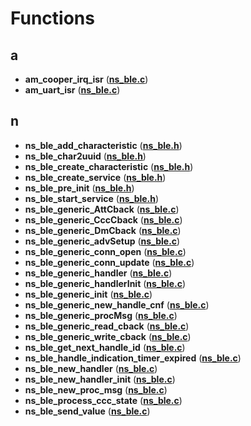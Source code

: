 
# Functions



## a

* **am\_cooper\_irq\_isr** ([**ns\_ble.c**](ns__ble_8c.md))
* **am\_uart\_isr** ([**ns\_ble.c**](ns__ble_8c.md))


## n

* **ns\_ble\_add\_characteristic** ([**ns\_ble.h**](ns__ble_8h.md))
* **ns\_ble\_char2uuid** ([**ns\_ble.h**](ns__ble_8h.md))
* **ns\_ble\_create\_characteristic** ([**ns\_ble.h**](ns__ble_8h.md))
* **ns\_ble\_create\_service** ([**ns\_ble.h**](ns__ble_8h.md))
* **ns\_ble\_pre\_init** ([**ns\_ble.h**](ns__ble_8h.md))
* **ns\_ble\_start\_service** ([**ns\_ble.h**](ns__ble_8h.md))
* **ns\_ble\_generic\_AttCback** ([**ns\_ble.c**](ns__ble_8c.md))
* **ns\_ble\_generic\_CccCback** ([**ns\_ble.c**](ns__ble_8c.md))
* **ns\_ble\_generic\_DmCback** ([**ns\_ble.c**](ns__ble_8c.md))
* **ns\_ble\_generic\_advSetup** ([**ns\_ble.c**](ns__ble_8c.md))
* **ns\_ble\_generic\_conn\_open** ([**ns\_ble.c**](ns__ble_8c.md))
* **ns\_ble\_generic\_conn\_update** ([**ns\_ble.c**](ns__ble_8c.md))
* **ns\_ble\_generic\_handler** ([**ns\_ble.c**](ns__ble_8c.md))
* **ns\_ble\_generic\_handlerInit** ([**ns\_ble.c**](ns__ble_8c.md))
* **ns\_ble\_generic\_init** ([**ns\_ble.c**](ns__ble_8c.md))
* **ns\_ble\_generic\_new\_handle\_cnf** ([**ns\_ble.c**](ns__ble_8c.md))
* **ns\_ble\_generic\_procMsg** ([**ns\_ble.c**](ns__ble_8c.md))
* **ns\_ble\_generic\_read\_cback** ([**ns\_ble.c**](ns__ble_8c.md))
* **ns\_ble\_generic\_write\_cback** ([**ns\_ble.c**](ns__ble_8c.md))
* **ns\_ble\_get\_next\_handle\_id** ([**ns\_ble.c**](ns__ble_8c.md))
* **ns\_ble\_handle\_indication\_timer\_expired** ([**ns\_ble.c**](ns__ble_8c.md))
* **ns\_ble\_new\_handler** ([**ns\_ble.c**](ns__ble_8c.md))
* **ns\_ble\_new\_handler\_init** ([**ns\_ble.c**](ns__ble_8c.md))
* **ns\_ble\_new\_proc\_msg** ([**ns\_ble.c**](ns__ble_8c.md))
* **ns\_ble\_process\_ccc\_state** ([**ns\_ble.c**](ns__ble_8c.md))
* **ns\_ble\_send\_value** ([**ns\_ble.c**](ns__ble_8c.md))




